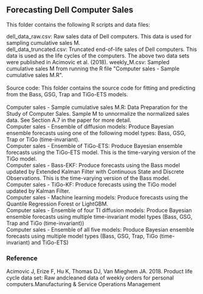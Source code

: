 ## Forecasting Dell Computer Sales

This folder contains the following R scripts and data files:

dell_data_raw.csv: Raw sales data of Dell computers. This data is used for sampling cumulative sales M. <br />
dell_data_truncated.csv: Truncated end-of-life sales of Dell computers. This data is used as the life cycles of the computers.
The above two data sets were published in Acimovic et al. (2018).
weekly_M.csv: Sampled cumulative sales M from running the R file "Computer sales - Sample cumulative sales M.R". <br />
<br /> 
Source code: This folder contains the source code for fitting and predicting from the Bass, GSG, Trap and TiGo-ETS models.<br />
<br /> 
Computer sales - Sample cumulative sales M.R: Data Preparation for the Study of Computer Sales. Sample M to unnormalize the normalized sales data. See Section A.7 in the paper for more detail.<br /> 
Computer sales - Ensemble of diffusion models: Produce Bayesian ensemble forecasts using one of the following model types: Bass, GSG, Trap or TiGo (time-invariant).<br /> 
Computer sales - Ensemble of TiGo-ETS: Produce Bayesian ensemble forecasts using the TiGo-ETS model. This is the time-varying version of the TiGo model. <br /> 
Computer sales - Bass-EKF: Produce forecasts using the Bass model updated by Extended Kalman Filter with Continuous State and Discrete Observations. This is the time-varying version of the Bass model. <br /> 
Computer sales - TiGo-KF: Produce forecasts using the TiGo model updated by Kalman Filter.<br /> 
Computer sales - Machine learning models: Produce forecasts using the Quantile Regression Forest or LightGBM.<br /> 
Computer sales - Ensemble of four TI diffusion models: Produce Bayesian ensemble forecasts using multiple time-invariant model types (Bass, GSG, Trap and TiGo (time-invariant))<br /> 
Computer sales - Ensemble of all five models: Produce Bayesian ensemble forecasts using multiple model types (Bass, GSG, Trap, TiGo (time-invariant) and TiGo-ETS)<br /> 

### Reference
Acimovic J, Erize F, Hu K, Thomas DJ, Van Mieghem JA. 2018. Product life cycle data set: Raw andcleaned data of weekly orders for personal computers.Manufacturing & Service Operations Management
